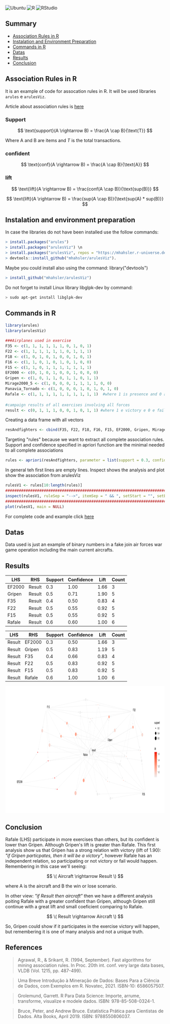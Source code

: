 ![Ubuntu](https://img.shields.io/badge/Ubuntu-Linux-orange) ![R](https://img.shields.io/badge/R-276DC3?logo=r&logoColor=white&style=flat)
![RStudio](https://img.shields.io/badge/RStudio-75AADB?logo=rstudio&logoColor=white&style=flat)

## Summary

- [Association Rules in R](#Association-Rules-in-R)
- [Instalation and Environment Preparation](#Instalation-and-Environment-Preparation)
- [Commands in R](#Commands-in-R)
- [Datas](#Datas)
- [Results](#Results)
- [Conclusion](#Conclusion)

## Association Rules in R

It is an example of code for assocation rules in R. It will be used libraries `arules` e `arulesViz`.

Article about association rules is [here](https://github.com/paulopimenta6/ph_codes/tree/master/R/regrasDeAssociacao/regrasAssociacao01/article)

### Support

$$ \text{support}(A \rightarrow B) = \frac{A \cap B}{\text{T}} $$

Where A and B are items and _T_ is the total transactions. 

### confident

$$ \text{conf}(A \rightarrow B) = \frac{A \cap B}{\text{A}} $$

### lift

$$ \text{lift}(A \rightarrow B) = \frac{conf(A \cap B)}{\text{sup(B)}} $$

$$ \text{lift}(A \rightarrow B) = \frac{sup(A \cap B)}{\text{sup(A) * sup(B)}} $$

## Instalation and environment preparation

In case the libraries do not have been installed use the follow commands: 

```R
> install.packages("arules")
> install.packages("arulesViz") \n 
> install.packages("arulesViz", repos = "https://mhahsler.r-universe.dev")
> devtools::install_github("mhahsler/arulesViz").
``` 
Maybe you could install also using the command: library("devtools")
```R
> install_github("mhahsler/arulesViz")
```

Do not forget to install Linux library libglpk-dev by command:
```bash
> sudo apt-get install libglpk-dev
```

## Commands in R

```R
library(arules)
library(arulesViz)
```

```R
###Airplanes used in exercise
F35 <- c(1, 1, 1, 1, 1, 1, 0, 1, 0, 1)
F22 <- c(1, 1, 1, 1, 1, 1, 0, 1, 1, 1)
F18 <- c(1, 0, 1, 0, 1, 0, 0, 1, 0, 1)
F16 <- c(1, 1, 0, 1, 0, 1, 0, 1, 0, 0)
F15 <- c(1, 1, 0, 1, 1, 1, 1, 1, 1, 1)
EF2000 <- c(0, 1, 0, 1, 0, 0, 1, 0, 0, 0)
Gripen <- c(1, 0, 1, 1, 0, 1, 1, 0, 1, 1)
Mirage2000_5 <- c(1, 0, 0, 0, 1, 1, 1, 1, 0, 0)
Panavia_Tornado <- c(1, 0, 0, 0, 1, 0, 1, 0, 1, 0)
Rafale <- c(1, 1, 1, 1, 1, 1, 1, 1, 1, 1)  #where 1 is presence and 0 absent

#campaign results of all exercises involving all forces
result <- c(0, 1, 1, 1, 0, 0, 1, 0, 1, 1) #where 1 e victory e 0 e fail
```

Creating a data frame with all vectors
```R
resAndfighters <- cbind(F35, F22, F18, F16, F15, EF2000, Gripen, Mirage2000_5, Panavia_Tornado, Rafale, result)
```

Targeting "rules" because we want to extract all complete association rules. Support and confidence specified in apriori function are the minimal needed to all complete associations 
```R
rules <- apriori(resAndfighters, parameter = list(support = 0.3, confidence = 0.5, target = "rules"))
```

In general teh first lines are empty lines. Inspect shows the analysis and plot show the association from arulesViz
```R
rulesV1 <- rules[10:length(rules)]
###############################################################################################
inspect(rulesV1, ruleSep = "-->", itemSep = " && ", setStart = "", setEnd = "", linebreak = FALSE)
###############################################################################################
plot(rulesV1, main = NULL)
```

For complete code and example click [here](https://github.com/paulopimenta6/ph_codes/tree/master/R/regrasDeAssociacao/regrasAssociacao01/src)
 
## Datas

Data used is just an example of binary numbers in a fake join air forces war game operation including the main current aircrafts. 

## Results

|    LHS   |   RHS    | Support  |Confidence|   Lift   |  Count   |
|----------|----------|----------|----------|----------|----------|
|  EF2000  |  Result  |   0.3    |   1.00   |   1.66   |    3     |
|  Gripen  |  Result  |   0.5    |   0.71   |   1.90   |    5     |
|   F35    |  Result  |   0.4    |   0.50   |   0.83   |    4     |
|   F22    |  Result  |   0.5    |   0.55   |   0.92   |    5     |
|   F15    |  Result  |   0.5    |   0.55   |   0.92   |    5     |
|  Rafale  |  Result  |   0.6    |   0.60   |   1.00   |    6     |


|    LHS   |   RHS    | Support  |Confidence|   Lift   |  Count   |
|----------|----------|----------|----------|----------|----------|
|  Result  |  EF2000  |    0.3   |   0.50   |   1.66   |    3     |
|  Result  |  Gripen  |    0.5   |   0.83   |   1.19   |    5     |
|  Result  |    F35   |    0.4   |   0.66   |   0.83   |    4     |
|  Result  |    F22   |    0.5   |   0.83   |   0.92   |    5     |
|  Result  |    F15   |    0.5   |   0.83   |   0.92   |    5     |
|  Result  |  Rafale  |    0.6   |   1.00   |   1.00   |    6     |

<p align="center">
  <img src="img/regrasAssociacao.png" alt="Plot da regra de associação" width="1800" height = "400">
</p>

## Conclusion

Rafale (LHS) participate in more exercises than others, but its confident is lower than Gripen. Although Gripen's lift is greater than Rafale. This first analysis show us that Gripen has a strong relation with victory (lift of 1.90):  _"if Gripen particpates, then it will be a victory"_, however Rafale has an independent relation, so participating or not victory or fail would happen. Remembering in this case we'll seeing: 

$$ \( Aircraft \rightarrow Result \) $$ 

where A is the aircraft and B the win or lose scenario.

In other view: _"if Result then aircraft"_ then we have a different analysis poiting Rafale with a greater confident than Gripen, although Gripen still continue with a great lift and small coeficient comparing to Rafale. 

$$ \( Result \rightarrow Aircraft \) $$ 

So, Gripen could show if it participates in the exercise victory will happen, but remembering it is one of many analysis and not a unique truth. 

## References

> Agrawal, R., & Srikant, R. (1994, September). Fast algorithms for mining association rules. In Proc. 20th int. conf. very large data bases, VLDB (Vol. 1215, pp. 487-499).

> Uma Breve Introdução à Mineração de Dados: Bases Para a Ciência de Dados, com Exemplos em R. Novatec, 2021. ISBN-10: 6586057507.

> Grolemund, Garrett. R Para Data Science: Importe, arrume, transforme, visualize e modele dados. ISBN: 978-85-508-0324-1.

> Bruce, Peter, and Andrew Bruce. Estatística Prática para Cientistas de Dados. Alta Books, April 2019. ISBN: 9788550806037.
